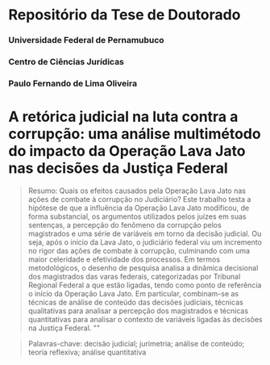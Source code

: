 # Repositório da Tese de Doutorado

### Universidade Federal de Pernamubuco
### Centro de Ciências Jurídicas

### Paulo Fernando de Lima Oliveira



# A retórica judicial na luta contra a corrupção: uma análise multimétodo do impacto da Operação Lava Jato nas decisões da Justiça Federal 

> Resumo: Quais os efeitos causados pela Operação Lava Jato nas ações de combate à corrupção no Judiciário? Este trabalho testa a hipótese de que a influência da Operação Lava Jato modificou, de forma substancial, os argumentos utilizados pelos juízes em suas sentenças, a percepção do fenômeno da corrupção pelos magistrados e uma série de variáveis em torno da decisão judicial. Ou seja, após o início da Lava Jato, o judiciário federal viu um incremento no rigor das ações de combate à corrupção, culminando com uma maior celeridade e efetividade dos processos. Em termos metodológicos, o desenho de pesquisa analisa a dinâmica decisional dos magistrados das varas federais, categorizadas por Tribunal Regional Federal a que estão ligadas, tendo como ponto de referência o início da Operação Lava Jato. Em particular, combinam-se as técnicas de análise de conteúdo das decisões judiciais, técnicas qualitativas para analisar a percepção dos magistrados e técnicas quantitativas para analisar o contexto de variáveis ligadas às decisões na Justiça Federal. ""

> Palavras-chave: decisão judicial; jurimetria; análise de conteúdo; teoria reflexiva; análise quantitativa 

